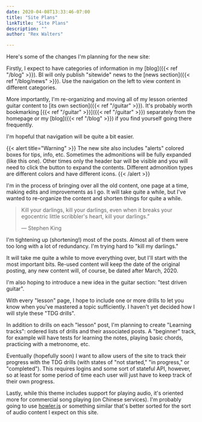 ```yaml
---
date: 2020-04-08T13:33:46-07:00
title: "Site Plans"
linkTitle: "Site Plans"
description: ""
author: "Rex Walters"

---
```


Here's some of the changes I'm planning for the new site:

<!--more-->

Firstly, I expect to have categories of information in my [blog]({{< ref "/blog" >}}). BI will only publish "sitewide" news to the [news section]({{< ref "/blog/news" >}}). Use the navigation on the left to view content in different categories.

More importantly, I'm re-organizing and moving all of my lesson oriented guitar content to [its own section]({{< ref "/guitar" >}}). It's probably worth bookmarking [{{< ref "/guitar" >}}]({{< ref "/guitar" >}}) separately from the homepage or my [blog]({{< ref "/blog" >}}) if you find yourself going there frequently.

I'm hopeful that navigation will be quite a bit easier.

{{< alert title="Warning" >}}
The new site also includes "alerts" colored boxes for tips, info, etc. Sometimes the admonitions will be fully expanded (like this one). Other times only the header bar will be visible and you will need to click the button to expand the contents. Different admonition types are different colors and have different icons.
{{< /alert >}}

I'm in the process of bringing over all the old content, one page at a time, making edits and improvements as I go. It will take quite a while, but I've wanted to re-organize the content and shorten things for quite a while.

> Kill your darlings, kill your darlings, even when it breaks your egocentric little scribbler's heart, kill your darlings.”
>
> &mdash; Stephen King

I'm tightening up (shortening!) most of the posts. Almost all of them were too long with a lot of redundancy. I'm trying hard to "kill my darlings."

It will take me quite a while to move everything over, but I'll start with the most important bits. Re-used content will keep the date of the original posting, any new content will, of course, be dated after March, 2020.

I'm also hoping to introduce a new idea in the guitar section: "test driven guitar".

With every "lesson" page, I hope to include one or more drills to let you know when you've mastered a topic sufficiently. I haven't yet decided how I will style these "TDG drills".

In addition to drills on each "lesson" post, I'm planning to create "Learning tracks": ordered lists of drills and their associated posts. A "beginner" track, for example will have tests for learning the notes, playing basic chords, practicing with a metronome, etc.

Eventually (hopefully soon) I want to allow users of the site to track their progress with the TDG drills (with states of "not started," "in progress," or "completed"). This requires logins and some sort of stateful API, however, so at least for some period of time each user will just have to keep track of their own progress.

Lastly, while this theme includes support for playing audio, it's oriented more for commercial song playing (on Chinese services). I'm probably going to use [howler.js](https://howlerjs.com) or something similar that's better sorted for the sort of audio content I expect on this site.
